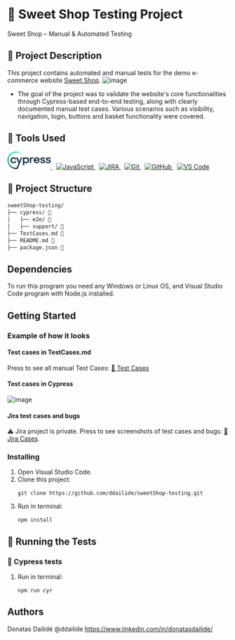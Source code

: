 # 🧪 Sweet Shop Testing Project

Sweet Shop – Manual & Automated Testing

## 📝 Project Description

This project contains automated and manual tests for the demo e-commerce website [Sweet Shop](https://sweetshop.netlify.app/). 
![image](https://github.com/user-attachments/assets/6616367f-5ada-43e8-bdc2-46c68d912b0f)
* The goal of the project was to validate the website's core functionalities through Cypress-based end-to-end testing, along with clearly documented manual test cases. Various scenarios such as visibility, navigation, login, buttons and basket functionality were covered.

## 🔧 Tools Used

<p align="left">
  <a href="https://www.cypress.io/" target="_blank" title="Cypress">
    <img src="https://raw.githubusercontent.com/cypress-io/cypress/develop/assets/cypress-logo-light.png" alt="Cypress" height="40"/>
  </a>
  &nbsp;
  <a href="https://developer.mozilla.org/en-US/docs/Web/JavaScript" target="_blank" title="JavaScript ES6">
    <img src="https://cdn.jsdelivr.net/gh/devicons/devicon/icons/javascript/javascript-original.svg" alt="JavaScript" height="40"/>
  </a>
  &nbsp;
  <a href="https://www.atlassian.com/software/jira" target="_blank" title="JIRA">
    <img src="https://cdn.worldvectorlogo.com/logos/jira-1.svg" alt="JIRA" height="40"/>
  </a>
  &nbsp;
  <a href="https://git-scm.com/" target="_blank" title="Git">
    <img src="https://cdn.jsdelivr.net/gh/devicons/devicon/icons/git/git-original.svg" alt="Git" height="40"/>
  </a>
  &nbsp;
  <a href="https://github.com/" target="_blank" title="GitHub">
    <img src="https://cdn.jsdelivr.net/gh/devicons/devicon/icons/github/github-original.svg" alt="GitHub" height="40"/>
  </a>
  &nbsp;
  <a href="https://code.visualstudio.com/" target="_blank" title="Visual Studio Code">
    <img src="https://cdn.jsdelivr.net/gh/devicons/devicon/icons/vscode/vscode-original.svg" alt="VS Code" height="40"/>
  </a>
</p>

## 📂 Project Structure

```
sweetShop-testing/
├── cypress/ 📁
│   ├── e2e/ 📁
│   ├── support/ 📁
├── TestCases.md 📃
├── README.md 📃
├── package.json 📃
```

## Dependencies

To run this program you need any Windows or Linux OS, and Visual Studio Code program with Node.js installed.

## Getting Started

### Example of how it looks

#### Test cases in TestCases.md
Press to see all manual Test Cases: [📄 Test Cases](./TestCases.md)

#### Test cases in Cypress
![image](https://github.com/user-attachments/assets/f2b68cf5-0d90-4a71-adf7-15cb94672f26)

#### Jira test cases and bugs
⚠️ Jira project is private. Press to see screenshots of test cases and bugs: [🐜 Jira Cases](./JiraCases.md).

### Installing

1. Open Visual Studio Code.
2. Clone this project:
   ```
   git clone https://github.com/ddailide/sweetShop-testing.git
   ```
3. Run in terminal:
   ```
   npm install
   ```
   
## 🚀 Running the Tests

### 🤖 Cypress tests
1. Run in terminal:
   ```
   npm run cyr
   ```

## Authors

Donatas Dailidė
@ddailide
https://www.linkedin.com/in/donatasdailide/
